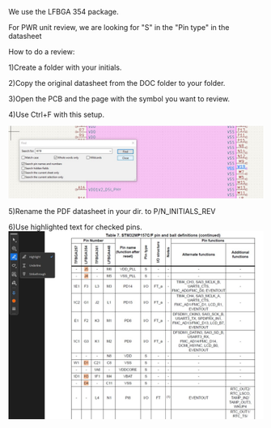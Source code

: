 We use the LFBGA 354 package. 

For PWR unit review, we are looking for "S" in the "Pin type" in the  datasheet 

How to do a review:


  1)Create a folder with your initials.
  
  
  2)Copy the original datasheet from the DOC folder to your folder.
  
  
  3)Open the PCB and the page with the symbol you want to review.
  
  
  4)Use Ctrl+F with this setup.
  

![Alt Text](https://github.com/KirillYatsenko/tbd/blob/main/PCB/Reviews/img_rev/Kicad_INSTR.jpg)

  
  5)Rename the PDF datasheet in your dir. to P/N_INITIALS_REV
  
  
  6)Use highlighted text for checked pins.
![Alt Text](https://github.com/KirillYatsenko/tbd/blob/main/PCB/Reviews/img_rev/PDF_INSTR.jpg)


